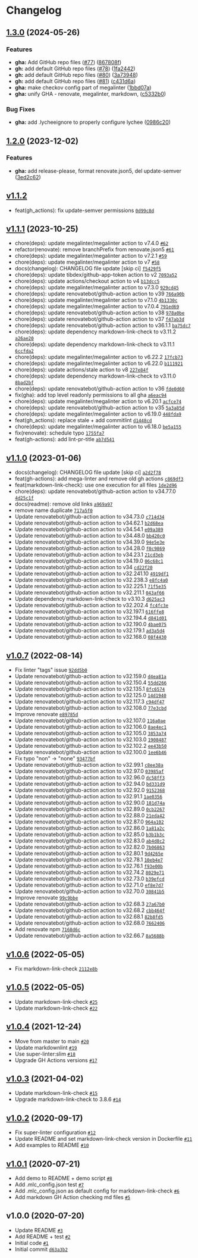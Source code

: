 # Changelog

## [1.3.0](https://github.com/ruzickap/action-my-markdown-link-checker/compare/v1.2.0...v1.3.0) (2024-05-26)


### Features

* **gha:** Add GitHub repo files ([#77](https://github.com/ruzickap/action-my-markdown-link-checker/issues/77)) ([867808f](https://github.com/ruzickap/action-my-markdown-link-checker/commit/867808f16825d0a568c7bc38748d45879de07490))
* **gh:** add default GitHub repo files ([#78](https://github.com/ruzickap/action-my-markdown-link-checker/issues/78)) ([1fa2442](https://github.com/ruzickap/action-my-markdown-link-checker/commit/1fa24426c105e4c45d670825e537c9657d8d718c))
* **gh:** add default GitHub repo files ([#80](https://github.com/ruzickap/action-my-markdown-link-checker/issues/80)) ([3a73948](https://github.com/ruzickap/action-my-markdown-link-checker/commit/3a73948959ba9f88ffb8eed15c00d937d7c7a1f4))
* **gh:** add default GitHub repo files ([#81](https://github.com/ruzickap/action-my-markdown-link-checker/issues/81)) ([c431d6a](https://github.com/ruzickap/action-my-markdown-link-checker/commit/c431d6a0f19c943ae1a86c0fcd13f76f4b87e1ff))
* **gha:** make checkov config part of megalinter ([1bbd07a](https://github.com/ruzickap/action-my-markdown-link-checker/commit/1bbd07a218dc560b107405f39956762f7b5d447e))
* **gha:** unify GHA - renovate, megalinter, markdown, ([c5332b0](https://github.com/ruzickap/action-my-markdown-link-checker/commit/c5332b093e0b4a4877392d714db0e99c8fa4fb1a))


### Bug Fixes

* **gha:** add .lycheeignore to properly configure lychee ([0986c20](https://github.com/ruzickap/action-my-markdown-link-checker/commit/0986c203b51776c77b1e560106a715c2ba5e726c))

## [1.2.0](https://github.com/ruzickap/action-my-markdown-link-checker/compare/v1.1.2...v1.2.0) (2023-12-02)


### Features

* **gha:** add release-please, format renovate.json5, del update-semver ([3ed2c62](https://github.com/ruzickap/action-my-markdown-link-checker/commit/3ed2c623408f36eb0f51dd6c780850b117b88329))

## [v1.1.2](https://github.com/ruzickap/action-my-markdown-link-checker/compare/v1.1.1...v1.1.2)

- feat(gh_actions): fix update-semver permissions [`0d99c8d`](https://github.com/ruzickap/action-my-markdown-link-checker/commit/0d99c8d0a0db064ee451d405e8b7acc9f0383d4a)

## [v1.1.1](https://github.com/ruzickap/action-my-markdown-link-checker/compare/v1.1.0...v1.1.1) (2023-10-25)

- chore(deps): update megalinter/megalinter action to v7.4.0 [`#62`](https://github.com/ruzickap/action-my-markdown-link-checker/pull/62)
- refactor(renovate): remove branchPrefix from renovate.json5 [`#61`](https://github.com/ruzickap/action-my-markdown-link-checker/pull/61)
- chore(deps): update megalinter/megalinter action to v7.2.1 [`#59`](https://github.com/ruzickap/action-my-markdown-link-checker/pull/59)
- chore(deps): update megalinter/megalinter action to v7 [`#58`](https://github.com/ruzickap/action-my-markdown-link-checker/pull/58)
- docs(changelog): CHANGELOG file update [skip ci] [`f5429f5`](https://github.com/ruzickap/action-my-markdown-link-checker/commit/f5429f502189f77e506e5f259458561c16dc61b2)
- chore(deps): update tibdex/github-app-token action to v2 [`7093a52`](https://github.com/ruzickap/action-my-markdown-link-checker/commit/7093a52c1915d5a00f364736f210e49cefab2f0c)
- chore(deps): update actions/checkout action to v4 [`b13dcc5`](https://github.com/ruzickap/action-my-markdown-link-checker/commit/b13dcc5a2a93b4a00910075e864c848b7090fbad)
- chore(deps): update megalinter/megalinter action to v7.3.0 [`929cd45`](https://github.com/ruzickap/action-my-markdown-link-checker/commit/929cd451ddf676ff1f5d22918d08cd5c17df172f)
- chore(deps): update renovatebot/github-action action to v39 [`766a90b`](https://github.com/ruzickap/action-my-markdown-link-checker/commit/766a90b106eb8f5ae80b2266ebb7b3f4927bfba6)
- chore(deps): update megalinter/megalinter action to v7.1.0 [`4b1330c`](https://github.com/ruzickap/action-my-markdown-link-checker/commit/4b1330cc050dbe0d95a2a4ae19afa242be838cfa)
- chore(deps): update megalinter/megalinter action to v7.0.4 [`791ed69`](https://github.com/ruzickap/action-my-markdown-link-checker/commit/791ed6981d5c05c62bac06cfa4d75baffcde1275)
- chore(deps): update renovatebot/github-action action to v38 [`978a0be`](https://github.com/ruzickap/action-my-markdown-link-checker/commit/978a0beb68d476c43964f7577d914de2f87c83ce)
- chore(deps): update renovatebot/github-action action to v37 [`f47ab3d`](https://github.com/ruzickap/action-my-markdown-link-checker/commit/f47ab3d87d0ea9d224d72c5ddd31e697856d0109)
- chore(deps): update renovatebot/github-action action to v36.1.1 [`ba75dc7`](https://github.com/ruzickap/action-my-markdown-link-checker/commit/ba75dc7765a8f9a9b88f263d1c7f35a9c0392f01)
- chore(deps): update dependency markdown-link-check to v3.11.2 [`a26ae20`](https://github.com/ruzickap/action-my-markdown-link-checker/commit/a26ae20677da4a266d606a4329a85c1a0ab6c856)
- chore(deps): update dependency markdown-link-check to v3.11.1 [`6ccfda2`](https://github.com/ruzickap/action-my-markdown-link-checker/commit/6ccfda2284c850ad01d7853e55e3a77a2c920a8e)
- chore(deps): update megalinter/megalinter action to v6.22.2 [`17fcb73`](https://github.com/ruzickap/action-my-markdown-link-checker/commit/17fcb732df74d0a6c1835b8b30a7999ac2e86bc0)
- chore(deps): update megalinter/megalinter action to v6.22.0 [`b111921`](https://github.com/ruzickap/action-my-markdown-link-checker/commit/b111921e517b172777aa82419e91f95fc975aedd)
- chore(deps): update actions/stale action to v8 [`227e84f`](https://github.com/ruzickap/action-my-markdown-link-checker/commit/227e84f0599ac500bd52cbed248ec03a6750806e)
- chore(deps): update dependency markdown-link-check to v3.11.0 [`8bad2bf`](https://github.com/ruzickap/action-my-markdown-link-checker/commit/8bad2bf5fe0dc3fb7e78a1817147a0b75fce5679)
- chore(deps): update renovatebot/github-action action to v36 [`fde0d60`](https://github.com/ruzickap/action-my-markdown-link-checker/commit/fde0d60c0eca5502c4819621954469249691df92)
- fix(gha): add top level readonly permissions to all gha [`a6eac94`](https://github.com/ruzickap/action-my-markdown-link-checker/commit/a6eac9446b10545f0613606fd384506b51395473)
- chore(deps): update megalinter/megalinter action to v6.20.1 [`acfce74`](https://github.com/ruzickap/action-my-markdown-link-checker/commit/acfce7401c74226d42b2ff84fbb517e609e54d10)
- chore(deps): update renovatebot/github-action action to v35 [`5a3a85d`](https://github.com/ruzickap/action-my-markdown-link-checker/commit/5a3a85d6e6ce3878955987d89fb74aa9db7c498f)
- chore(deps): update megalinter/megalinter action to v6.19.0 [`448fda9`](https://github.com/ruzickap/action-my-markdown-link-checker/commit/448fda9d02f21574d7a08f23d1916c5daf1e7618)
- feat(gh_actions): replace stale + add commitlint [`d1448cd`](https://github.com/ruzickap/action-my-markdown-link-checker/commit/d1448cd765df95ebf02dc20be57f832bf226db4a)
- chore(deps): update megalinter/megalinter action to v6.18.0 [`be5a155`](https://github.com/ruzickap/action-my-markdown-link-checker/commit/be5a1550e5978456ee12cc9b4e2e25ff7a13a98d)
- fix(renovate): schedule typo [`1755fa7`](https://github.com/ruzickap/action-my-markdown-link-checker/commit/1755fa7b5b1e28ef6e66d432ecda1b3733c3c91f)
- feat(gh-actions): add lint-pr-title [`ab7d541`](https://github.com/ruzickap/action-my-markdown-link-checker/commit/ab7d5411f17449e425b1a68d6130677cbd14baf5)

## [v1.1.0](https://github.com/ruzickap/action-my-markdown-link-checker/compare/v1.0.7...v1.1.0) (2023-01-06)

- docs(changelog): CHANGELOG file update [skip ci] [`a2d2f78`](https://github.com/ruzickap/action-my-markdown-link-checker/commit/a2d2f781cc8e4ed24f9a53b3e048de3c212bc344)
- feat(gh-actions): add mega-linter and remove old gh actions [`c869df3`](https://github.com/ruzickap/action-my-markdown-link-checker/commit/c869df3e86a7892209fe23902d818ce4820b3b1d)
- feat(markdown-link-check): use one execution for all files [`1de2d96`](https://github.com/ruzickap/action-my-markdown-link-checker/commit/1de2d96f61bb2358b8ef8262672b884285359e61)
- chore(deps): update renovatebot/github-action action to v34.77.0 [`4d25c1f`](https://github.com/ruzickap/action-my-markdown-link-checker/commit/4d25c1f86303c363278fddf98bd97b5980ff4a5c)
- docs(readme): remove old links [`a969a97`](https://github.com/ruzickap/action-my-markdown-link-checker/commit/a969a978cf89b762c0dcb81155ffbaf086df2717)
- remove name duplicate [`717a5f0`](https://github.com/ruzickap/action-my-markdown-link-checker/commit/717a5f0dd8271a034c9b33d4a75072da463c572a)
- Update renovatebot/github-action action to v34.73.0 [`c714d34`](https://github.com/ruzickap/action-my-markdown-link-checker/commit/c714d3488ce70f1c441918d472b4cf15c9d40903)
- Update renovatebot/github-action action to v34.62.1 [`b2d68ea`](https://github.com/ruzickap/action-my-markdown-link-checker/commit/b2d68ea6a5db927b6564aeeea84cf9bbd175d2d4)
- Update renovatebot/github-action action to v34.54.1 [`e09a389`](https://github.com/ruzickap/action-my-markdown-link-checker/commit/e09a38998d7fc861f9222220725d999104ca3763)
- Update renovatebot/github-action action to v34.48.0 [`bb420c0`](https://github.com/ruzickap/action-my-markdown-link-checker/commit/bb420c06ec04ba076b2cff8e26b4f5e16e182dcc)
- Update renovatebot/github-action action to v34.39.0 [`94e5e3e`](https://github.com/ruzickap/action-my-markdown-link-checker/commit/94e5e3e8a26f78ca93543beb26caa5b9ddc518b3)
- Update renovatebot/github-action action to v34.28.0 [`f0c9869`](https://github.com/ruzickap/action-my-markdown-link-checker/commit/f0c98699af0c64116679897a0c4248945524f74e)
- Update renovatebot/github-action action to v34.23.1 [`21cd3eb`](https://github.com/ruzickap/action-my-markdown-link-checker/commit/21cd3eb8c2ac4f8de036c1a1bf3b8d17fed9d47d)
- Update renovatebot/github-action action to v34.19.0 [`06c68c1`](https://github.com/ruzickap/action-my-markdown-link-checker/commit/06c68c19f72b55a2bcfe83846cab16a09a7d3608)
- Update renovatebot/github-action action to v34 [`cd22f20`](https://github.com/ruzickap/action-my-markdown-link-checker/commit/cd22f202abe66e55782eb0d088353a5dae81578f)
- Update renovatebot/github-action action to v32.241.10 [`4919df1`](https://github.com/ruzickap/action-my-markdown-link-checker/commit/4919df1c1b90abd4f8b53a9ca9b88ad87418c712)
- Update renovatebot/github-action action to v32.238.3 [`e8fc4a0`](https://github.com/ruzickap/action-my-markdown-link-checker/commit/e8fc4a0df84076d187a422b0a14f45e43369347c)
- Update renovatebot/github-action action to v32.225.1 [`71f5e35`](https://github.com/ruzickap/action-my-markdown-link-checker/commit/71f5e35ae5dfadecd78f8a7348d8b63e5e736c98)
- Update renovatebot/github-action action to v32.211.1 [`043af66`](https://github.com/ruzickap/action-my-markdown-link-checker/commit/043af660bf040051721570e0323ca1a0068b8bf5)
- Update dependency markdown-link-check to v3.10.3 [`d625ac3`](https://github.com/ruzickap/action-my-markdown-link-checker/commit/d625ac3ed67ee75710f19a4f68b0f5a7678f4d45)
- Update renovatebot/github-action action to v32.202.4 [`fc4fc3e`](https://github.com/ruzickap/action-my-markdown-link-checker/commit/fc4fc3ec9c8b7f6c92298ae2649eb083a21db951)
- Update renovatebot/github-action action to v32.197.1 [`616ffe8`](https://github.com/ruzickap/action-my-markdown-link-checker/commit/616ffe860c588bbcacc4d0ef9f062070911be81a)
- Update renovatebot/github-action action to v32.194.4 [`d841d01`](https://github.com/ruzickap/action-my-markdown-link-checker/commit/d841d012189506e797a4c6f18965f8837fd4204f)
- Update renovatebot/github-action action to v32.190.0 [`4bae075`](https://github.com/ruzickap/action-my-markdown-link-checker/commit/4bae0758879d9082ba455e3730fa8df3466a5875)
- Update renovatebot/github-action action to v32.179.1 [`ad3a5d4`](https://github.com/ruzickap/action-my-markdown-link-checker/commit/ad3a5d40838f707bd0ea3979313abc729935736c)
- Update renovatebot/github-action action to v32.168.0 [`08f4430`](https://github.com/ruzickap/action-my-markdown-link-checker/commit/08f44306e54edf5ecc39fe502eec14a4b69138a3)

## [v1.0.7](https://github.com/ruzickap/action-my-markdown-link-checker/compare/v1.0.6...v1.0.7) (2022-08-14)

- Fix linter "tags" issue [`92dd5b0`](https://github.com/ruzickap/action-my-markdown-link-checker/commit/92dd5b0866629c9abaa50f8231805dfb97e572f2)
- Update renovatebot/github-action action to v32.159.0 [`d4ea81a`](https://github.com/ruzickap/action-my-markdown-link-checker/commit/d4ea81ab74d75cc4e7c766a3e51d13cdc53fd043)
- Update renovatebot/github-action action to v32.150.4 [`55dd266`](https://github.com/ruzickap/action-my-markdown-link-checker/commit/55dd26633f4d41586a1e78824ccfddece1da6b2d)
- Update renovatebot/github-action action to v32.135.1 [`8fc6574`](https://github.com/ruzickap/action-my-markdown-link-checker/commit/8fc65749e12e79a05946f395b66d86a421f626fe)
- Update renovatebot/github-action action to v32.125.0 [`14d1940`](https://github.com/ruzickap/action-my-markdown-link-checker/commit/14d1940e22fcac7ce09f3ba11745ca3183868c7b)
- Update renovatebot/github-action action to v32.117.3 [`c94df47`](https://github.com/ruzickap/action-my-markdown-link-checker/commit/c94df479fbbcbc053ea9c52a38c98f07375977db)
- Update renovatebot/github-action action to v32.108.0 [`77e3cbd`](https://github.com/ruzickap/action-my-markdown-link-checker/commit/77e3cbd8e50dd4ada6ada96300655b62196115bb)
- Improve renovate [`e89785d`](https://github.com/ruzickap/action-my-markdown-link-checker/commit/e89785df3ef58601f7013139178f054af1c7ea74)
- Update renovatebot/github-action action to v32.107.0 [`116a0ae`](https://github.com/ruzickap/action-my-markdown-link-checker/commit/116a0ae224dfdf781ea8ee5b10e0ba3bed8516da)
- Update renovatebot/github-action action to v32.106.0 [`8ae4ec1`](https://github.com/ruzickap/action-my-markdown-link-checker/commit/8ae4ec16c731896bdc5b8a644102980b0def8d1a)
- Update renovatebot/github-action action to v32.105.0 [`3853a74`](https://github.com/ruzickap/action-my-markdown-link-checker/commit/3853a741675e3dd8af04aabe27a722ebf46e822b)
- Update renovatebot/github-action action to v32.103.0 [`1908487`](https://github.com/ruzickap/action-my-markdown-link-checker/commit/1908487c21447ba186ca57965791b007772b8bbf)
- Update renovatebot/github-action action to v32.102.2 [`ee43b50`](https://github.com/ruzickap/action-my-markdown-link-checker/commit/ee43b506c60137bec6f7d0e24db37890b57b853e)
- Update renovatebot/github-action action to v32.100.0 [`1ee6b46`](https://github.com/ruzickap/action-my-markdown-link-checker/commit/1ee6b46edb7a003b14f85c16c48637be8854a8e9)
- Fix typo "non" -&gt; "none" [`93477bf`](https://github.com/ruzickap/action-my-markdown-link-checker/commit/93477bff24b10b66e2c26dc74d3027eddd4935fc)
- Update renovatebot/github-action action to v32.99.1 [`c8ee38a`](https://github.com/ruzickap/action-my-markdown-link-checker/commit/c8ee38aae0e9f64fe322f767065bfccfdb4530d4)
- Update renovatebot/github-action action to v32.97.0 [`03985af`](https://github.com/ruzickap/action-my-markdown-link-checker/commit/03985affdec698f11dc8b5d48023b4aaed5972ef)
- Update renovatebot/github-action action to v32.96.0 [`dc58ff3`](https://github.com/ruzickap/action-my-markdown-link-checker/commit/dc58ff350faedfebe082ffcf645393f2628eccf0)
- Update renovatebot/github-action action to v32.94.0 [`bd331d9`](https://github.com/ruzickap/action-my-markdown-link-checker/commit/bd331d995ff4fafe9bd4df38359f98ea672659f5)
- Update renovatebot/github-action action to v32.92.0 [`9152368`](https://github.com/ruzickap/action-my-markdown-link-checker/commit/91523686cb5ad831362944d1f0af430e7db42094)
- Update renovatebot/github-action action to v32.91.1 [`1ae0356`](https://github.com/ruzickap/action-my-markdown-link-checker/commit/1ae0356d75058bbff450ca12764d1e9ad7949619)
- Update renovatebot/github-action action to v32.90.0 [`181d74a`](https://github.com/ruzickap/action-my-markdown-link-checker/commit/181d74a594bf932b9ec417236b4b598a39cdd069)
- Update renovatebot/github-action action to v32.89.0 [`0cb2267`](https://github.com/ruzickap/action-my-markdown-link-checker/commit/0cb2267a5ae7088b1e499d61340316b916ad26c4)
- Update renovatebot/github-action action to v32.88.0 [`21eda42`](https://github.com/ruzickap/action-my-markdown-link-checker/commit/21eda427f9a4f0405ae20141da8d76290c32dbeb)
- Update renovatebot/github-action action to v32.87.0 [`964a102`](https://github.com/ruzickap/action-my-markdown-link-checker/commit/964a102f329b790eb4799ead1d5c097749dd7309)
- Update renovatebot/github-action action to v32.86.0 [`1a81a2c`](https://github.com/ruzickap/action-my-markdown-link-checker/commit/1a81a2cc5ba4e3e25526b1a0a059200e690c1b3d)
- Update renovatebot/github-action action to v32.85.0 [`b3b1b3c`](https://github.com/ruzickap/action-my-markdown-link-checker/commit/b3b1b3c31b58c6918633a973a63b51853ead9098)
- Update renovatebot/github-action action to v32.83.0 [`ab4d8c2`](https://github.com/ruzickap/action-my-markdown-link-checker/commit/ab4d8c2242fab358dca82ddc5c6d1efc9199daee)
- Update renovatebot/github-action action to v32.82.0 [`7b06863`](https://github.com/ruzickap/action-my-markdown-link-checker/commit/7b0686359a9e2f6fbed0a73b673cbc18a2f5a39d)
- Update renovatebot/github-action action to v32.80.1 [`9d4265e`](https://github.com/ruzickap/action-my-markdown-link-checker/commit/9d4265edf59210e60110d37fe75ea0f11dcce930)
- Update renovatebot/github-action action to v32.78.1 [`10eb4e7`](https://github.com/ruzickap/action-my-markdown-link-checker/commit/10eb4e7d21b6fd9762e90da8ea5f56c64caf37e3)
- Update renovatebot/github-action action to v32.76.1 [`f93e00b`](https://github.com/ruzickap/action-my-markdown-link-checker/commit/f93e00ba603cfe56d34be72d29d3cf7b7556bfb7)
- Update renovatebot/github-action action to v32.74.2 [`8029e71`](https://github.com/ruzickap/action-my-markdown-link-checker/commit/8029e713986158ebce8b20c8930c4f7fc3935990)
- Update renovatebot/github-action action to v32.73.0 [`b39efcd`](https://github.com/ruzickap/action-my-markdown-link-checker/commit/b39efcd5630103c9ce7a0a1b46be6a20f93c7d10)
- Update renovatebot/github-action action to v32.71.0 [`ef8e7d7`](https://github.com/ruzickap/action-my-markdown-link-checker/commit/ef8e7d72b83af085e1f956bcea24f2cadbec1b17)
- Update renovatebot/github-action action to v32.70.0 [`30841b5`](https://github.com/ruzickap/action-my-markdown-link-checker/commit/30841b5b7dadaf6238f3899dee42658dd2ff6841)
- Improve renovate [`99c9bbe`](https://github.com/ruzickap/action-my-markdown-link-checker/commit/99c9bbe9e1a99132a384caa0170d1a8045cb6905)
- Update renovatebot/github-action action to v32.68.3 [`27a67b0`](https://github.com/ruzickap/action-my-markdown-link-checker/commit/27a67b0e6141f131f8d222d16bafa974b6d2c3f7)
- Update renovatebot/github-action action to v32.68.2 [`cbb464f`](https://github.com/ruzickap/action-my-markdown-link-checker/commit/cbb464fada726d58899e9fe72fcfc0eabb0113c3)
- Update renovatebot/github-action action to v32.68.1 [`82b8fd5`](https://github.com/ruzickap/action-my-markdown-link-checker/commit/82b8fd5e61196f9b298ea30ebb37e02e25732c76)
- Update renovatebot/github-action action to v32.68.0 [`7662406`](https://github.com/ruzickap/action-my-markdown-link-checker/commit/76624063d8e53afa74660dd2c73c52e940e4840a)
- Add renovate npm [`7168d6c`](https://github.com/ruzickap/action-my-markdown-link-checker/commit/7168d6c11db4362fc67f121ae482f84f6280f36f)
- Update renovatebot/github-action action to v32.66.7 [`8a5688b`](https://github.com/ruzickap/action-my-markdown-link-checker/commit/8a5688bdc294df6610d22d4f99a98bd38edeb444)

## [v1.0.6](https://github.com/ruzickap/action-my-markdown-link-checker/compare/v1.0.5...v1.0.6) (2022-05-05)

- Fix markdown-link-check [`2112e8b`](https://github.com/ruzickap/action-my-markdown-link-checker/commit/2112e8b06f07b5f338ee62637b08b52119c1568d)

## [v1.0.5](https://github.com/ruzickap/action-my-markdown-link-checker/compare/v1.0.4...v1.0.5) (2022-05-05)

- Update markdown-link-check [`#25`](https://github.com/ruzickap/action-my-markdown-link-checker/pull/25)
- Update markdown-link-check [`#22`](https://github.com/ruzickap/action-my-markdown-link-checker/pull/22)

## [v1.0.4](https://github.com/ruzickap/action-my-markdown-link-checker/compare/v1.0.3...v1.0.4) (2021-12-24)

- Move from master to main [`#20`](https://github.com/ruzickap/action-my-markdown-link-checker/pull/20)
- Update markdownlint [`#19`](https://github.com/ruzickap/action-my-markdown-link-checker/pull/19)
- Use super-linter:slim [`#18`](https://github.com/ruzickap/action-my-markdown-link-checker/pull/18)
- Upgrade GH Actions versions [`#17`](https://github.com/ruzickap/action-my-markdown-link-checker/pull/17)

## [v1.0.3](https://github.com/ruzickap/action-my-markdown-link-checker/compare/v1.0.2...v1.0.3) (2021-04-02)

- Update markdown-link-check [`#15`](https://github.com/ruzickap/action-my-markdown-link-checker/pull/15)
- Upgrade markdown-link-check to 3.8.6 [`#14`](https://github.com/ruzickap/action-my-markdown-link-checker/pull/14)

## [v1.0.2](https://github.com/ruzickap/action-my-markdown-link-checker/compare/v1.0.1...v1.0.2) (2020-09-17)

- Fix super-linter configuration [`#12`](https://github.com/ruzickap/action-my-markdown-link-checker/pull/12)
- Update README and set markdown-link-check version in Dockerfile [`#11`](https://github.com/ruzickap/action-my-markdown-link-checker/pull/11)
- Add examples to README [`#10`](https://github.com/ruzickap/action-my-markdown-link-checker/pull/10)

## [v1.0.1](https://github.com/ruzickap/action-my-markdown-link-checker/compare/v1.0.0...v1.0.1) (2020-07-21)

- Add demo to README + demo script [`#8`](https://github.com/ruzickap/action-my-markdown-link-checker/pull/8)
- Add .mlc_config.json test [`#7`](https://github.com/ruzickap/action-my-markdown-link-checker/pull/7)
- Add .mlc_config.json as default config for markdown-link-check [`#6`](https://github.com/ruzickap/action-my-markdown-link-checker/pull/6)
- Add markdown GH Action checking md files [`#5`](https://github.com/ruzickap/action-my-markdown-link-checker/pull/5)

## v1.0.0 (2020-07-20)

- Update README [`#3`](https://github.com/ruzickap/action-my-markdown-link-checker/pull/3)
- Add README + test [`#2`](https://github.com/ruzickap/action-my-markdown-link-checker/pull/2)
- Initial code [`#1`](https://github.com/ruzickap/action-my-markdown-link-checker/pull/1)
- Initial commit [`d63a3b2`](https://github.com/ruzickap/action-my-markdown-link-checker/commit/d63a3b2f0aed1822385f8f68c0468aff30c05674)

